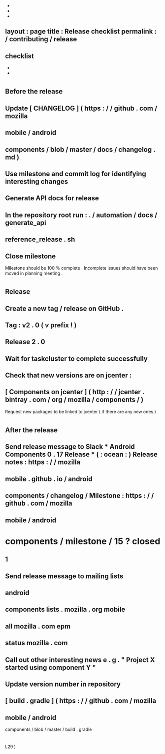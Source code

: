 -
-
-
layout
:
page
title
:
Release
checklist
permalink
:
/
contributing
/
release
-
checklist
-
-
-
#
#
Before
the
release
-
Update
[
CHANGELOG
]
(
https
:
/
/
github
.
com
/
mozilla
-
mobile
/
android
-
components
/
blob
/
master
/
docs
/
changelog
.
md
)
-
Use
milestone
and
commit
log
for
identifying
interesting
changes
-
Generate
API
docs
for
release
-
In
the
repository
root
run
:
.
/
automation
/
docs
/
generate_api
-
reference_release
.
sh
-
Close
milestone
-
Milestone
should
be
100
%
complete
.
Incomplete
issues
should
have
been
moved
in
planning
meeting
.
#
#
Release
-
Create
a
new
tag
/
release
on
GitHub
.
-
Tag
:
v2
.
0
(
_v_
prefix
!
)
-
Release
2
.
0
-
Wait
for
taskcluster
to
complete
successfully
-
Check
that
new
versions
are
on
jcenter
:
-
[
Components
on
jcenter
]
(
http
:
/
/
jcenter
.
bintray
.
com
/
org
/
mozilla
/
components
/
)
-
Request
new
packages
to
be
linked
to
jcenter
(
if
there
are
any
new
ones
)
#
#
After
the
release
-
Send
release
message
to
Slack
*
Android
Components
0
.
17
Release
*
(
:
ocean
:
)
Release
notes
:
https
:
/
/
mozilla
-
mobile
.
github
.
io
/
android
-
components
/
changelog
/
Milestone
:
https
:
/
/
github
.
com
/
mozilla
-
mobile
/
android
-
components
/
milestone
/
15
?
closed
=
1
-
Send
release
message
to
mailing
lists
-
android
-
components
lists
.
mozilla
.
org
mobile
-
all
mozilla
.
com
epm
-
status
mozilla
.
com
-
Call
out
other
interesting
news
e
.
g
.
"
Project
X
started
using
component
Y
"
-
Update
version
number
in
repository
-
[
build
.
gradle
]
(
https
:
/
/
github
.
com
/
mozilla
-
mobile
/
android
-
components
/
blob
/
master
/
build
.
gradle
#
L29
)
